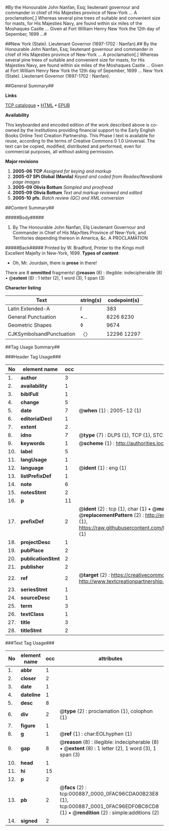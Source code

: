 #By the Honourable John Nanfan, Esq; lieutenant governour and commander in chief of His Majesties province of New-York ... A proclamation[.] Whereas several pine trees of suitable and convenient size for masts, for His Majesties Navy, are found within six miles of the Moshaques Castle ... Given at Fort William Henry New York the 12th day of Sepember, 1699 ...#

##New York (State). Lieutenant Governor (1697-1702 : Nanfan).##
By the Honourable John Nanfan, Esq; lieutenant governour and commander in chief of His Majesties province of New-York ... A proclamation[.] Whereas several pine trees of suitable and convenient size for masts, for His Majesties Navy, are found within six miles of the Moshaques Castle ... Given at Fort William Henry New York the 12th day of Sepember, 1699 ...
New York (State). Lieutenant Governor (1697-1702 : Nanfan).

##General Summary##

**Links**

[TCP catalogue](http://www.ota.ox.ac.uk/tcp/)  • 
[HTML](http://tei.it.ox.ac.uk/tcp/Texts-HTML/free/N00/N00738.html)  • 
[EPUB](http://tei.it.ox.ac.uk/tcp/Texts-EPUB/free/N00/N00738.epub)

**Availability**

This keyboarded and encoded edition of the
	       work described above is co-owned by the institutions
	       providing financial support to the Early English Books
	       Online Text Creation Partnership. This Phase I text is
	       available for reuse, according to the terms of Creative
	       Commons 0 1.0 Universal. The text can be copied,
	       modified, distributed and performed, even for
	       commercial purposes, all without asking permission.

**Major revisions**

1. __2005-06__ __TCP__ *Assigned for keying and markup*
1. __2005-07__ __SPi Global (Manila)__ *Keyed and coded from Readex/Newsbank page images*
1. __2005-09__ __Olivia Bottum__ *Sampled and proofread*
1. __2005-09__ __Olivia Bottum__ *Text and markup reviewed and edited*
1. __2005-10__ __pfs.__ *Batch review (QC) and XML conversion*

##Content Summary##

#####Body#####

1.  By The Honourable John Nanfan, Eſq Lieutenant Governour and Commander in Chief of His Maj•ſties Province of New-York, and Territories depending thereon in America, &c. A PROCLAMATION

#####Back#####
Printed by W. Bradford, Printer to the Kings moſt Excellent Majeſty in New-York, 1699.
**Types of content**

  * Oh, Mr. Jourdain, there is **prose** in there!

There are 8 **ommitted** fragments! 
 @__reason__ (8) : illegible: indecipherable (8)  •  @__extent__ (8) : 1 letter (2), 1 word (3), 1 span (3)

**Character listing**


|Text|string(s)|codepoint(s)|
|---|---|---|
|Latin Extended-A|ſ|383|
|General Punctuation|•…|8226 8230|
|Geometric Shapes|◊|9674|
|CJKSymbolsandPunctuation|〈〉|12296 12297|

##Tag Usage Summary##

###Header Tag Usage###

|No|element name|occ|attributes|
|---|---|---|---|
|1.|__author__|3||
|2.|__availability__|1||
|3.|__biblFull__|1||
|4.|__change__|5||
|5.|__date__|7| @__when__ (1) : 2005-12 (1)|
|6.|__editorialDecl__|1||
|7.|__extent__|2||
|8.|__idno__|7| @__type__ (7) : DLPS (1), TCP (1), STC (2), NOTIS (1), IMAGE-SET (1), EVANS-CITATION (1)|
|9.|__keywords__|1| @__scheme__ (1) : http://authorities.loc.gov/ (1)|
|10.|__label__|5||
|11.|__langUsage__|1||
|12.|__language__|1| @__ident__ (1) : eng (1)|
|13.|__listPrefixDef__|1||
|14.|__note__|6||
|15.|__notesStmt__|2||
|16.|__p__|11||
|17.|__prefixDef__|2| @__ident__ (2) : tcp (1), char (1)  •  @__matchPattern__ (2) : ([0-9\-]+):([0-9IVX]+) (1), (.+) (1)  •  @__replacementPattern__ (2) : http://eebo.chadwyck.com/downloadtiff?vid=$1&page=$2 (1), https://raw.githubusercontent.com/textcreationpartnership/Texts/master/tcpchars.xml#$1 (1)|
|18.|__projectDesc__|1||
|19.|__pubPlace__|2||
|20.|__publicationStmt__|2||
|21.|__publisher__|2||
|22.|__ref__|2| @__target__ (2) : https://creativecommons.org/publicdomain/zero/1.0/ (1), http://www.textcreationpartnership.org/docs/. (1)|
|23.|__seriesStmt__|1||
|24.|__sourceDesc__|1||
|25.|__term__|3||
|26.|__textClass__|1||
|27.|__title__|3||
|28.|__titleStmt__|2||


###Text Tag Usage###

|No|element name|occ|attributes|
|---|---|---|---|
|1.|__abbr__|1||
|2.|__closer__|2||
|3.|__date__|1||
|4.|__dateline__|1||
|5.|__desc__|8||
|6.|__div__|2| @__type__ (2) : proclamation (1), colophon (1)|
|7.|__figure__|1||
|8.|__g__|1| @__ref__ (1) : char:EOLhyphen (1)|
|9.|__gap__|8| @__reason__ (8) : illegible: indecipherable (8)  •  @__extent__ (8) : 1 letter (2), 1 word (3), 1 span (3)|
|10.|__head__|1||
|11.|__hi__|15||
|12.|__p__|2||
|13.|__pb__|2| @__facs__ (2) : tcp:000887_0000_0FAC96CDA00B23E8 (1), tcp:000887_0001_0FAC96EDF0BC6CD8 (1)  •  @__rendition__ (2) : simple:additions (2)|
|14.|__signed__|2||
